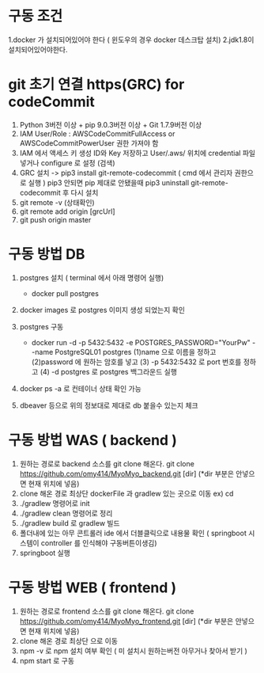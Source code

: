 
# 구동 조건
  1.docker 가 설치되어있어야 한다 ( 윈도우의 경우 docker 데스크탑 설치)
  2.jdk1.8이 설치되어있어야한다.

# git 초기 연결 https(GRC) for codeCommit
 1. Python 3버전 이상 + pip 9.0.3버전 이상 + Git 1.7.9버전 이상
 2. IAM User/Role : AWSCodeCommitFullAccess or AWSCodeCommitPowerUser 권한 가져야 함
 3. IAM 에서 액세스 키 생성 ID와 Key 저장하고 User/.aws/ 위치에 credential 파일 넣거나 configure 로 설정 (검색)
 4. GRC 설치 -> pip3 install git-remote-codecommit ( cmd 에서 관리자 권한으로 실행 ) pip3 안되면 pip
    제대로 안됐을때 pip3 uninstall git-remote-codecommit 후 다시 설치
 5. git remote -v (상태확인)
 6. git remote add origin [grcUrl]
 7. git push origin master


# 구동 방법 DB
 1. postgres 설치 ( terminal 에서 아래 명령어 실행)
    - docker pull postgres 
 2. docker images 로 postgres 이미지 생성 되었는지 확인
 3. postgres 구동
    - docker run -d -p 5432:5432 -e POSTGRES_PASSWORD="YourPw" --name PostgreSQL01 postgres
    (1)name 으로 이름을 정하고
    (2)password 에 원하는 암호를 넣고
    (3) -p 5432:5432 로 port 번호를 정하고
    (4) -d postgres 로 postgres 백그라운드 실행

  4. docker ps -a 로 컨테이너 상태 확인 가능
  5. dbeaver 등으로 위의 정보대로 제대로 db 붙을수 있는지 체크

# 구동 방법 WAS ( backend )
  1. 원하는 경로로 backend 소스를 git clone 해온다.
    git clone https://github.com/omy414/MyoMyo_backend.git [dir]  (*dir 부분은 안넣으면 현재 위치에 넣음)
  2. clone 해온 경로 최상단 dockerFile 과 gradlew 있는 곳으로 이동 ex) cd
  2. ./gradlew  명령어로 init
  3. ./gradlew clean 명령어로 정리
  4. ./gradlew build 로 gradlew 빌드
  5. 폴더내에 있는 아무 콘트롤러 ide 에서 더블클릭으로 내용물 확인 
     ( springboot 시스템이 controller 를 인식해야 구동버튼이생김)
  6. springboot 실행

# 구동 방법 WEB ( frontend )
  1. 원하는 경로로 frontend 소스를 git clone 해온다.
     git clone https://github.com/omy414/MyoMyo_frontend.git [dir] (*dir 부분은 안넣으면 현재 위치에 넣음)
  2. clone 해온 경로 최상단 으로 이동
  3. npm -v 로 npm 설치 여부 확인 ( 미 설치시 원하는버전 아무거나 찾아서 받기 )
  4. npm start 로 구동   









